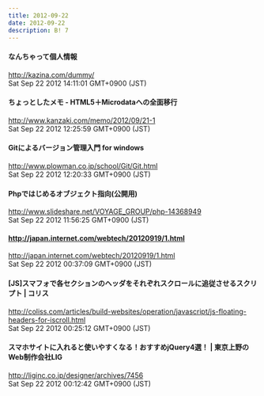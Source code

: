 ```yaml
---
title: 2012-09-22
date: 2012-09-22
description: B! 7
---
```


#### なんちゃって個人情報
http://kazina.com/dummy/<br>
Sat Sep 22 2012 14:11:01 GMT+0900 (JST)<br>


#### ちょっとしたメモ - HTML5＋Microdataへの全面移行
http://www.kanzaki.com/memo/2012/09/21-1<br>
Sat Sep 22 2012 12:25:59 GMT+0900 (JST)<br>


#### Gitによるバージョン管理入門 for windows
http://www.plowman.co.jp/school/Git/Git.html<br>
Sat Sep 22 2012 12:20:33 GMT+0900 (JST)<br>


#### Phpではじめるオブジェクト指向(公開用)
http://www.slideshare.net/VOYAGE_GROUP/php-14368949<br>
Sat Sep 22 2012 11:56:25 GMT+0900 (JST)<br>


#### http://japan.internet.com/webtech/20120919/1.html
http://japan.internet.com/webtech/20120919/1.html<br>
Sat Sep 22 2012 00:37:09 GMT+0900 (JST)<br>


####   [JS]スマフォで各セクションのヘッダをそれぞれスクロールに追従させるスクリプト | コリス
http://coliss.com/articles/build-websites/operation/javascript/js-floating-headers-for-iscroll.html<br>
Sat Sep 22 2012 00:25:12 GMT+0900 (JST)<br>


#### スマホサイトに入れると使いやすくなる！おすすめjQuery4選！ | 東京上野のWeb制作会社LIG
http://liginc.co.jp/designer/archives/7456<br>
Sat Sep 22 2012 00:12:42 GMT+0900 (JST)<br>


